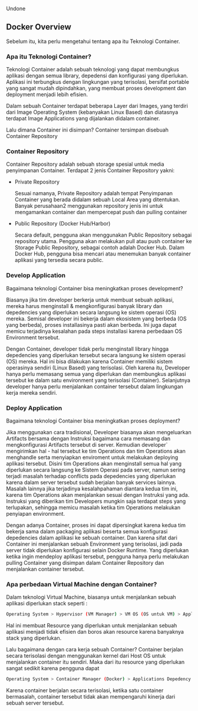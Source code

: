Undone 

## Docker Overview

Sebelum itu, kita perlu mengetahui tentang apa itu Teknologi Container.

### Apa itu Teknologi Container?

Teknologi Container adalah sebuah teknologi yang dapat membungkus aplikasi dengan semua library, depedensi dan konfigurasi yang diperlukan. Aplikasi ini terbungkus dengan lingkungan yang terisolasi, bersifat portable yang sangat mudah dipindahkan, yang membuat proses development dan deployment menjadi lebih efisien.

Dalam sebuah Container terdapat beberapa Layer dari Images, yang terdiri dari Image Operating System (kebanyakan Linux Based) dan diatasnya terdapat Image Applications yang dijalankan didalam container.

Lalu dimana Container ini disimpan? Container tersimpan disebuah Container Repository

### Container Repository 

Container Repository adalah sebuah storage spesial untuk media penyimpanan Container. Terdapat 2 jenis Container Repository yakni:

- Private Repository

  Sesuai namanya, Private Repository adalah tempat Penyimpanan Container yang berada didalam sebuah Local Area yang ditentukan. Banyak perusahaan2 menggunakan repository jenis ini untuk mengamankan container dan mempercepat push dan pulling container

- Public Repository (Docker Hub/Harbor)

  Secara default, pengguna akan menggunakan Public Repository sebagai repository utama. Pengguna akan melakukan pull atau push container ke Storage Public Repository, sebagai contoh adalah Docker Hub. Dalam Docker Hub, pengguna bisa mencari atau menemukan banyak container aplikasi yang tersedia secara public.

### Develop Application

Bagaimana teknologi Container bisa meningkatkan proses development?

Biasanya jika tim developer berkerja untuk membuat sebuah aplikasi, mereka harus menginstall & mengkonfigurasi banyak library dan depedencies yang diperlukan secara langsung ke sistem operasi (OS) mereka. Semisal developer ini bekerja dalam ekosistem yang berbeda (OS yang berbeda), proses installasinya pasti akan berbeda. Ini juga dapat memicu terjadinya kesalahan pada steps installasi karena perbedaan OS Environment tersebut.

Dengan Container, developer tidak perlu menginstall library hingga depedencies yang diperlukan tersebut secara langsung ke sistem operasi (OS) mereka. Hal ini bisa dilakukan karena Container memiliki sistem operasinya sendiri (Linux Based) yang terisolasi. Oleh karena itu, Developer hanya perlu memasang semua yang diperlukan dan membungkus aplikasi tersebut ke dalam satu environment yang terisolasi (Container). Selanjutnya developer hanya perlu menjalankan container tersebut dalam lingkungan kerja mereka sendiri.

### Deploy Application

Bagaimana teknologi Container bisa meningkatkan proses deployment?

Jika menggunakan cara tradisional, Developer biasanya akan mengeluarkan Artifacts bersama dengan Instruksi bagaimana cara memasang dan mengkonfigurasi Artifacts tersebut di server. Kemudian developer` mengirimkan hal - hal tersebut ke tim Operations dan tim Operations akan menghandle serta menyiapkan enviroment untuk melakukan deploying aplikasi tersebut. Disini tim Operations akan menginstall semua hal yang diperlukan secara langsung ke Sistem Operasi pada server, namun sering terjadi masalah terhadap conflicts pada depedencies yang diperlukan karena dalam server tersebut sudah berjalan banyak services lainnya. Masalah lainnya jika terjadinya kesalahpahaman diantara kedua tim ini, karena tim Operations akan menjalankan sesuai dengan Instruksi yang ada. Instruksi yang diberikan tim Developers mungkin saja terdapat steps yang terlupakan, sehingga memicu masalah ketika tim Operations melakukan penyiapan environment.

Dengan adanya Container, proses ini dapat dipersingkat karena kedua tim bekerja sama dalam packaging aplikasi beserta semua konfigurasi depedencies dalam aplikasi ke sebuah container. Dan karena sifat dari Container ini menjalankan sebuah Environment yang terisolasi, jadi pada server tidak diperlukan konfigurasi selain Docker Runtime. Yang diperlukan ketika ingin mendeploy aplikasi tersebut, pengguna hanya perlu melakukan pulling Container yang disimpan dalam Container Repository dan menjalankan container tersebut.

### Apa perbedaan Virtual Machine dengan Container?

Dalam teknologi Virtual Machine, biasanya untuk menjalankan sebuah aplikasi diperlukan stack seperti : 

```bash
Operating System > Hypervisor (VM Manager) > VM OS (OS untuk VM) > Applications Depedency > Applications
```

 Hal ini membuat Resource yang diperlukan untuk menjalankan sebuah aplikasi menjadi tidak efisien dan boros akan resource karena banyaknya stack yang diperlukan.

Lalu bagaimana dengan cara kerja sebuah Container? Container berjalan secara terisolasi dengan menggunakan kernel dari Host OS untuk menjalankan container itu sendiri. Maka dari itu resource yang diperlukan sangat sedikit karena pengguna dapat 

```bash
Operating System > Container Manager (Docker) > Applications Depedency > Applications
```

Karena container berjalan secara terisolasi, ketika satu container bermasalah, container tersebut tidak akan mempengaruhi kinerja dari sebuah server tersebut.
